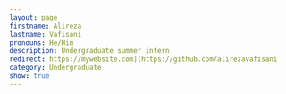 ```yaml
---
layout: page
firstname: Alireza
lastname: Vafisani
pronouns: He/Him
description: Undergraduate summer intern
redirect: https://mywebsite.com](https://github.com/alirezavafisani
category: Undergraduate
show: true
---
```

